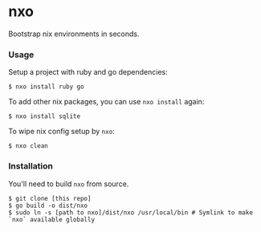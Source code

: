 # nxo
Bootstrap nix environments in seconds.

### Usage

Setup a project with ruby and go dependencies:

```
$ nxo install ruby go
```

To add other nix packages, you can use `nxo install` again:

```
$ nxo install sqlite
```

To wipe nix config setup by `nxo`:

```
$ nxo clean
```

### Installation

You'll need to build `nxo` from source.

```
$ git clone [this repo]
$ go build -o dist/nxo
$ sudo ln -s [path to nxo]/dist/nxo /usr/local/bin # Symlink to make `nxo` available globally
```